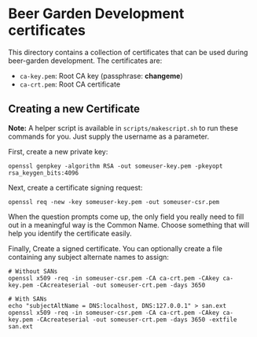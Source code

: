 # Beer Garden Development certificates

This directory contains a collection of certificates that can be used during
beer-garden development. The certificates are:

- `ca-key.pem`: Root CA key (passphrase: **changeme**)
- `ca-crt.pem`: Root CA certificate

## Creating a new Certificate

**Note:** A helper script is available in `scripts/makescript.sh` to run these
commands for you. Just supply the username as a parameter.

First, create a new private key:

```
openssl genpkey -algorithm RSA -out someuser-key.pem -pkeyopt rsa_keygen_bits:4096
```

Next, create a certificate signing request:

```
openssl req -new -key someuser-key.pem -out someuser-csr.pem
```

When the question prompts come up, the only field you really need to fill out in
a meaningful way is the Common Name. Choose something that will help you
identify the certificate easily.

Finally, Create a signed certificate. You can optionally create a file
containing any subject alternate names to assign:

```
# Without SANs
openssl x509 -req -in someuser-csr.pem -CA ca-crt.pem -CAkey ca-key.pem -CAcreateserial -out someuser-crt.pem -days 3650

# With SANs
echo "subjectAltName = DNS:localhost, DNS:127.0.0.1" > san.ext
openssl x509 -req -in someuser-csr.pem -CA ca-crt.pem -CAkey ca-key.pem -CAcreateserial -out someuser-crt.pem -days 3650 -extfile san.ext
```
